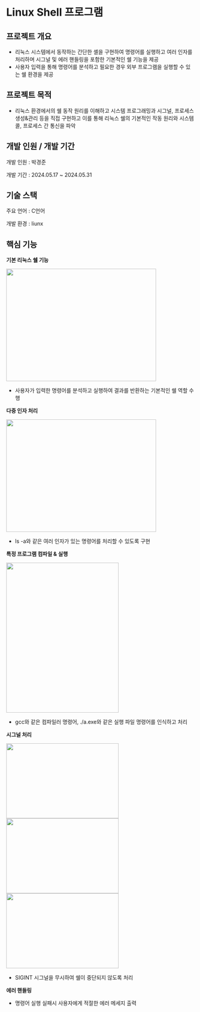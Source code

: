 # Linux Shell 프로그램

## 프로젝트 개요

- 리눅스 시스템에서 동작하는 간단한 셸을 구현하여 명령어를 실행하고 여러 인자를 처리하며 시그널 및 에러 핸들링을 포함한 기본적인 쉘 기능을 제공
- 사용자 입력을 통해 명령어를 분석하고 필요한 경우 외부 프로그램을 실행할 수 있는 쉘 환경을 제공

## 프로젝트 목적

- 리눅스 환경에서의 쉘 동작 원리를 이해하고 시스템 프로그래밍과 시그널, 프로세스 생성&관리 등을 직접 구현하고 이를 통해 리눅스 쉘의 기본적인 작동 원리와 시스템 콜, 프로세스 간 통신을 파악

## 개발 인원 / 개발 기간

개발 인원 : 박경준

개발 기간 : 2024.05.17 ~ 2024.05.31

## 기술 스택

주요 언어 : C언어

개발 환경 : liunx

## 핵심 기능

**기본 리눅스 쉘 기능**

<img src="https://github.com/user-attachments/assets/c82a8146-8a6e-40c2-ba33-23e53bece185" width="400" height="300"/>

- 사용자가 입력한 명령어를 분석하고 실행하여 결과를 반환하는 기본적인 쉘 역할 수행

**다중 인자 처리**

<img src="https://github.com/user-attachments/assets/e5a8e4b8-bef9-464c-8524-cc51bc40e9c5" width="400" height="300"/>

- ls -a와 같은 여러 인자가 있는 명령어를 처리할 수 있도록 구현

**특정 프로그램 컴파일 & 실행**

<img src="https://github.com/user-attachments/assets/2bcd3ddc-babb-4afc-8af2-e43aafb1ff82" width="300" height="400"/>

- gcc와 같은 컴파일러 명령어, ./a.exe와 같은 실행 파일 명령어를 인식하고 처리

**시그널 처리**

<img src="https://github.com/user-attachments/assets/fbc82f16-e9ed-40ce-a5ff-ffaa9351d35e" width="300" height="200"/>
<img src="https://github.com/user-attachments/assets/9146f294-3d35-43e6-9ac4-73b439e04557" width="300" height="200"/>
<img src="https://github.com/user-attachments/assets/aabf5528-93d4-4494-8741-411ff1cd24bc" width="300" height="200"/>

- SIGINT 시그널을 무시하여 쉘이 중단되지 않도록 처리

**에러 핸들링**

- 명령어 실행 실패시 사용자에게 적절한 에러 메세지 출력